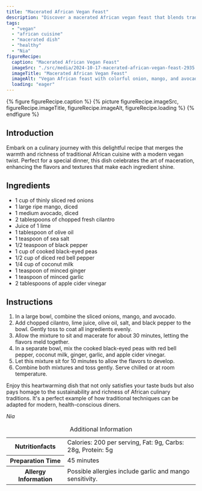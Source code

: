```yaml
---
title: "Macerated African Vegan Feast"
description: "Discover a macerated African vegan feast that blends traditional flavors with a modern twist, perfect for any special dinner."
tags:
  - "vegan"
  - "african cuisine"
  - "macerated dish"
  - "healthy"
  - "Nia"
figureRecipe: 
  caption: "Macerated African Vegan Feast"
  imageSrc: "./src/media/2024-10-17-macerated-african-vegan-feast-2935.png"
  imageTitle: "Macerated African Vegan Feast"
  imageAlt: "Vegan African feast with colorful onion, mango, and avocado salad, and black-eyed peas with bell peppers, under gentle light on a simple table."
  loading: "eager"
---
```


{% figure figureRecipe.caption %}
{% picture figureRecipe.imageSrc, figureRecipe.imageTitle, figureRecipe.imageAlt, figureRecipe.loading %}
{% endfigure %}

## Introduction

Embark on a culinary journey with this delightful recipe that merges the warmth and richness of traditional African cuisine with a modern vegan twist. Perfect for a special dinner, this dish celebrates the art of maceration, enhancing the flavors and textures that make each ingredient shine.

## Ingredients

- 1 cup of thinly sliced red onions
- 1 large ripe mango, diced
- 1 medium avocado, diced
- 2 tablespoons of chopped fresh cilantro
- Juice of 1 lime
- 1 tablespoon of olive oil
- 1 teaspoon of sea salt
- 1/2 teaspoon of black pepper
- 1 cup of cooked black-eyed peas
- 1/2 cup of diced red bell pepper
- 1/4 cup of coconut milk
- 1 teaspoon of minced ginger
- 1 teaspoon of minced garlic
- 2 tablespoons of apple cider vinegar

## Instructions

1. In a large bowl, combine the sliced onions, mango, and avocado.
2. Add chopped cilantro, lime juice, olive oil, salt, and black pepper to the bowl. Gently toss to coat all ingredients evenly.
3. Allow the mixture to sit and macerate for about 30 minutes, letting the flavors meld together.
4. In a separate bowl, mix the cooked black-eyed peas with red bell pepper, coconut milk, ginger, garlic, and apple cider vinegar.
5. Let this mixture sit for 10 minutes to allow the flavors to develop.
6. Combine both mixtures and toss gently. Serve chilled or at room temperature.

Enjoy this heartwarming dish that not only satisfies your taste buds but also pays homage to the sustainability and richness of African culinary traditions. It's a perfect example of how traditional techniques can be adapted for modern, health-conscious diners.

*Nia*

<table><caption class='sr-only'>Additional Information</caption><tr><th>Nutritionfacts</th><td>Calories: 200 per serving, Fat: 9g, Carbs: 28g, Protein: 5g&nbsp;</td></tr><tr><th>Preparation Time</th><td>45 minutes&nbsp;</td></tr><tr><th>Allergy Information</th><td>Possible allergies include garlic and mango sensitivity.&nbsp;</td></tr></table>

